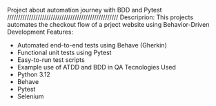Project about automation journey with BDD and Pytest
///////////////////////////////////////////////////
Descriprion: This projects automates the checkout flow of a prject website using Behavior-Driven Development
Features:
- Automated end-to-end tests using Behave (Gherkin)
- Functional unit tests using Pytest
- Easy-to-run test scripts
- Example use of ATDD and BDD in QA
Tecnologies Used
- Python 3.12
- Behave
- Pytest
- Selenium


